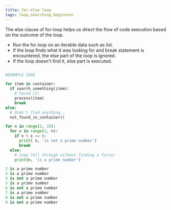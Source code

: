 ```yaml
---
title: for-else loop
tags: loop,searching,beginnner
---
```


The else clause of for-loop helps us direct the flow of code execution based on the outcome of the loop.

- Run the for loop on an iterable data such as list. 
- If the loop finds what it was looking for and break statement is encountered, the else part of the loop is ignored.
- If the loop doesn't find it, else part is executed.

```py

#EXAMPLE CODE

for item in container:
  if search_something(item):
    # Found it!
    process(item)
    break
else:
  # Didn't find anything..
  not_found_in_container()

```

```py
for n in range(2, 10):
  for x in range(2, n):
    if n % x == 0:
      print( n, 'is not a prime number')
      break
  else:
    # loop fell through without finding a factor
    print(n, 'is a prime number')
```



```py
2 is a prime number
3 is a prime number
4 is not a prime number
5 is a prime number
6 is not a prime number
7 is a prime number
8 is not a prime number
9 is not a prime number
```
